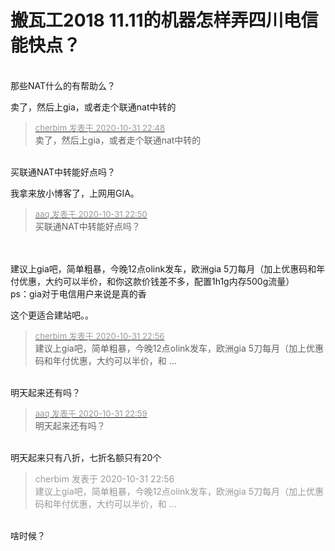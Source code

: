 # 搬瓦工2018 11.11的机器怎样弄四川电信能快点？


<img id="aimg_dDjiw" onclick="zoom(this, this.src, 0, 0, 0)" class="zoom" src="https://pic.rmb.bdstatic.com/bjh/862b0a29de4c4564e6282ceeb68168c1.png" onmouseover="img_onmouseoverfunc(this)" onload="thumbImg(this)" border="0" alt="" /><br />
<br />
那些NAT什么的有帮助么？<img id="aimg_He9Eg" onclick="zoom(this, this.src, 0, 0, 0)" class="zoom" src="https://cdn.jsdelivr.net/gh/hishis/forum-master/public/images/patch.gif" onmouseover="img_onmouseoverfunc(this)" onload="thumbImg(this)" border="0" alt="" />

卖了，然后上gia，或者走个联通nat中转的

<div class="quote"><blockquote><font size="2"><a href="https://www.hostloc.com/forum.php?mod=redirect&amp;goto=findpost&amp;pid=9383020&amp;ptid=760765" target="_blank"><font color="#999999">cherbim 发表于 2020-10-31 22:48</font></a></font><br />
卖了，然后上gia，或者走个联通nat中转的</blockquote></div><br />
买联通NAT中转能好点吗？<img id="aimg_mhwk1" onclick="zoom(this, this.src, 0, 0, 0)" class="zoom" src="https://cdn.jsdelivr.net/gh/hishis/forum-master/public/images/patch.gif" onmouseover="img_onmouseoverfunc(this)" onload="thumbImg(this)" border="0" alt="" />

我拿来放小博客了，上网用GIA。<img id="aimg_UTg3t" onclick="zoom(this, this.src, 0, 0, 0)" class="zoom" src="https://cdn.jsdelivr.net/gh/hishis/forum-master/public/images/patch.gif" onmouseover="img_onmouseoverfunc(this)" onload="thumbImg(this)" border="0" alt="" />

<div class="quote"><blockquote><font size="2"><a href="https://www.hostloc.com/forum.php?mod=redirect&amp;goto=findpost&amp;pid=9383029&amp;ptid=760765" target="_blank"><font color="#999999">aaq 发表于 2020-10-31 22:50</font></a></font><br />
买联通NAT中转能好点吗？</blockquote></div><br />
<br />
建议上gia吧，简单粗暴，今晚12点olink发车，欧洲gia 5刀每月（加上优惠码和年付优惠，大约可以半价，和你这款价钱差不多，配置1h1g内存500g流量）<br />
ps：gia对于电信用户来说是真的香

这个更适合建站吧。。<br />


<div class="quote"><blockquote><font size="2"><a href="https://www.hostloc.com/forum.php?mod=redirect&amp;goto=findpost&amp;pid=9383058&amp;ptid=760765" target="_blank"><font color="#999999">cherbim 发表于 2020-10-31 22:56</font></a></font><br />
建议上gia吧，简单粗暴，今晚12点olink发车，欧洲gia 5刀每月（加上优惠码和年付优惠，大约可以半价，和 ...</blockquote></div><br />
明天起来还有吗？<img id="aimg_Or1oZ" onclick="zoom(this, this.src, 0, 0, 0)" class="zoom" src="https://cdn.jsdelivr.net/gh/hishis/forum-master/public/images/patch.gif" onmouseover="img_onmouseoverfunc(this)" onload="thumbImg(this)" border="0" alt="" />

<div class="quote"><blockquote><font size="2"><a href="https://www.hostloc.com/forum.php?mod=redirect&amp;goto=findpost&amp;pid=9383077&amp;ptid=760765" target="_blank"><font color="#999999">aaq 发表于 2020-10-31 22:59</font></a></font><br />
明天起来还有吗？</blockquote></div><br />
明天起来只有八折，七折名额只有20个

<div class="quote"><blockquote><font color="#999999">cherbim 发表于 2020-10-31 22:56</font><br />
<font color="#999999">建议上gia吧，简单粗暴，今晚12点olink发车，欧洲gia 5刀每月（加上优惠码和年付优惠，大约可以半价，和 ...</font></blockquote></div><br />
啥时候？
